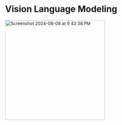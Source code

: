 # Vision Language Modeling

<img width="323" alt="Screenshot 2024-08-08 at 9 43 38 PM" src="https://github.com/user-attachments/assets/32ab49f2-535f-4a5e-a991-6ce010b46709">

